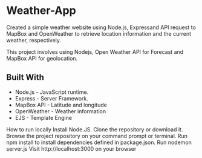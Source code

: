 # Weather-App

Created a simple weather website using Node.js, Expressand  API request to MapBox and OpenWeather to retrieve location information and the current weather, respectively.

This project involves using Nodejs, Open Weather API for Forecast and MapBox API for geolocation.


## Built With
* Node.js - JavaScript runtime.
* Express - Server Framework.
* MapBox API - Latitude and longitude
* OpenWeather - Weather information
* EJS - Template Engine



How to run locally Install Node.JS. Clone the repository or download it. Browse the project repository on your command prompt or terminal. Run npm install to install dependencies defined in package.json. Run nodemon server.js Visit http://localhost:3000 on your browser

